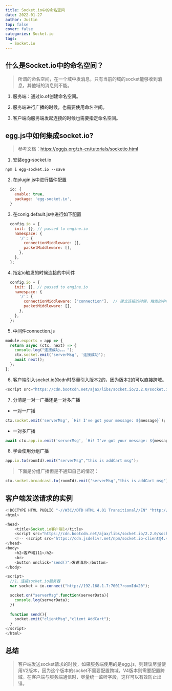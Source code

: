 ```yaml
---
title: Socket.io中的命名空间
date: 2022-01-27
author: Justin
top: false
cover: false
categories: Socket.io
tags:
  - Socket.io
---
```


## 什么是Socket.io中的命名空间？
> 所谓的命名空间，在一个域中发消息，只有当前的域的socket能够收到消息，其他域的消息则不能。

1. 服务端：通过io.of创建命名空间。

2. 服务端进行广播的时候，也需要使用命名空间。

3. 客户端向服务端发起连接的时候也需要指定命名空间。

## egg.js中如何集成socket.io?
> 参考文档：https://eggjs.org/zh-cn/tutorials/socketio.html


1. 安装egg-socket.io

```shell
npm i egg-socket.io --save
```

2. 在plugin.js中进行插件配置

```js
  io: {
    enable: true,
    package: 'egg-socket.io',
  }
```

3. 在conig.default.js中进行如下配置

```js
  config.io = {
    init: {}, // passed to engine.io
    namespace: {
      '/': {
        connectionMiddleware: [],
        packetMiddleware: [],
      },
    },
  };
```

4. 指定io触发的时候连接的中间件

```js
  config.io = {
    init: {}, // passed to engine.io
    namespace: {
      '/': {
        connectionMiddleware: ["connection"],  // 建立连接的时候，触发的中间件
        packetMiddleware: [],
      },
    },
  };
```

5. 中间件connection.js

```js
module.exports = app => {
  return async (ctx, next) => {
    console.log("连接成功。。。");
    ctx.socket.emit('serverMsg', '连接成功');
    await next();
  };
};
```

6. 客户端引入socket.io的cdn时尽量引入版本2的，因为版本2的可以直接跨域。

```js
<script src="https://cdn.bootcdn.net/ajax/libs/socket.io/2.2.0/socket.io.js"></script>
```

7. 分清是一对一广播还是一对多广播

* 一对一广播

```js
ctx.socket.emit('serverMsg', `Hi! I've got your message: ${message}`);
```

* 一对多广播

```js
await ctx.app.io.emit('serverMsg', `Hi! I've got your message: ${message}`);
```

8. 学会使用分组广播

```js
app.io.to(roomId).emit("serverMsg","this is addCart msg");
```

> 下面是分组广播但是不通知自己的情况：

```js
ctx.socket.broadcast.to(roomId).emit('serverMsg',"this is addCart msg");
```

## 客户端发送请求的实例

```js
<!DOCTYPE HTML PUBLIC "-//W3C//DTD HTML 4.01 Transitional//EN" "http://www.w3.org/TR/html4/loose.dtd">
<html>

<head>
    <title>Socket.io客户端1</title>    
    <script src="https://cdn.bootcdn.net/ajax/libs/socket.io/2.2.0/socket.io.js"></script>
    <!-- <script src="https://cdn.jsdelivr.net/npm/socket.io-client@4.4.1/dist/socket.io.min.js"></script> -->
</head>
<body>
    <h2>客户端111</h2>
    <br>
    <button onclick="send()">发送消息</button>
</body>

<script>
  //1、连接socket.io服务器
  var socket = io.connect("http://192.168.1.7:7001?roomId=20");

  socket.on("serverMsg",function(serverData){
    console.log(serverData);
  })
 
  function send(){
    socket.emit("clientMsg","client AddCart");
  }
</script>
</html>
```

## 总结
> 客户端发送socket请求的时候，如果服务端使用的是egg.js，则建议尽量使用V2版本，因为这个版本的socket不需要配置跨域，V4版本则需要配置跨域。在客户端与服务端通信时，尽量统一监听字段，这样可以有效防止出错。





